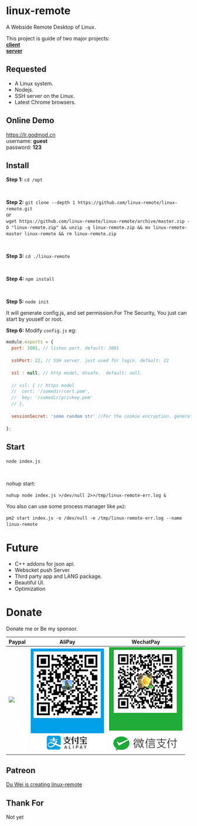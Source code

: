 # linux-remote
A Webside Remote Desktop of Linux.

This project is guide of two major projects:<br>
[**client**](https://github.com/linux-remote/client)<br>
[**server**](https://github.com/linux-remote/server)
## Requested
- A Linux system.
- Nodejs.
- SSH server on the Linux.
- Latest Chrome browsers.
## Online Demo
https://lr.godmod.cn
<br>
username: **guest** <br>
password: **123**
## Install

**Step 1:** `cd /opt`

<br>

**Step 2:** `git clone --depth 1 https://github.com/linux-remote/linux-remote.git`<br>
or<br>
`wget https://github.com/linux-remote/linux-remote/archive/master.zip -O "linux-remote.zip" && unzip -q linux-remote.zip && mv linux-remote-master linux-remote && rm linux-remote.zip`

<br>

**Step 3:** `cd ./linux-remote`

<br>

**Step 4:** `npm install`

<br>

**Step 5:** `node init`

It will generate config.js, and set permission.For The Security, You just can start by youself or root.
<br>

**Step 6:** Modify `config.js` eg:
```js
module.exports = {
  port: 3001, // listen port. default: 3001

  sshPort: 22, // SSH server. just used for login. default: 22

  ssl : null, // http model, Unsafe,  default: null.

  // ssl: { // https model
  //  cert: '/somedir/cert.pem',
  //  key: '/somedir/privkey.pem'
  // },
  
  sessionSecret: 'some random str' //For the cookie encryption. generate by init. You don't need modify it.

};
```
## Start
`node index.js`

<br>

nohup start:

`nohup node index.js >/dev/null 2>>/tmp/linux-remote-err.log &`


You also can use some process manager like `pm2`:

`pm2 start index.js -o /dev/null -e /tmp/linux-remote-err.log --name linux-remote`


# Future
- C++ addons for json api.
- Webscket push Server.
- Third party app and LANG package.
- Beautiful UI.
- Optimization

# Donate
Donate me or Be my sponsor.<br>

| Paypal | AliPay | WechatPay |
| ------------- | ------------- | ------------- |
| <a href="https://www.paypal.me/hezedu" target="_blank"><img src="https://www.paypalobjects.com/webstatic/paypalme/images/pp_logo_small.png"></a> | ![image](https://github.com/hezedu/SomethingBoring/blob/master/pay/alipay.png?raw=true&v=2) | ![image](https://github.com/hezedu/SomethingBoring/blob/master/pay/wxpay.png?raw=true&v=2) |

## Patreon
[Du Wei is creating linux-remote](https://www.patreon.com/duwei)

## Thank For
Not yet
